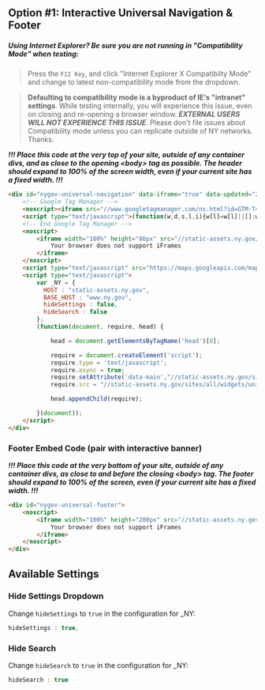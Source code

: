 ## Option #1: Interactive Universal Navigation & Footer

##### Using Internet Explorer? Be sure you are not running in "_Compatibility Mode_" when testing:
> Press the `F12 Key`, and click "Internet Explorer X Compatibilty Mode" and change to latest non-compatibility mode from the dropdown.

> **Defaulting to compatibility mode is a byproduct of IE's "intranet" settings**. While testing internally, you will experience this issue, even on closing and re-opening a browser window. **_EXTERNAL USERS WILL NOT EXPERIENCE THIS ISSUE_**. Please don't file issues about Compatibility mode unless you can replicate outside of NY networks. Thanks.

___!!! Place this code at the very top of your site, outside of any container divs, and as close to the opening \<body\> tag as possible. The header should expand to 100% of the screen width, even if your current site has a fixed width. !!!___


```html
<div id="nygov-universal-navigation" data-iframe="true" data-updated="2014-10-18 11:20">
    <!-- Google Tag Manager -->
    <noscript><iframe src="//www.googletagmanager.com/ns.html?id=GTM-T4FP6H" height="0" width="0" style="display:none;visibility:hidden"></iframe></noscript>
    <script type="text/javascript">(function(w,d,s,l,i){w[l]=w[l]||[];w[l].push({'gtm.start':new Date().getTime(),event:'gtm.js'});var f=d.getElementsByTagName(s)[0];var j=d.createElement(s);var dl=l!='dataLayer'?'&l='+l:'';j.src='//www.googletagmanager.com/gtm.js?id='+i+dl;j.type='text/javascript';j.async=true;f.parentNode.insertBefore(j,f);})(window,document,'script','dataLayer','GTM-T4FP6H');</script>
    <!-- End Google Tag Manager -->
    <noscript>
        <iframe width="100%" height="86px" src="//static-assets.ny.gov/load_global_menu/ajax?iframe=true" frameborder="0" style="border:none; overflow:hidden; width:100%; height:86px;" scrolling="no">
            Your browser does not support iFrames
        </iframe>
    </noscript>
    <script type="text/javascript" src="https://maps.googleapis.com/maps/api/js?libraries=places"></script>
    <script type="text/javascript">
        var _NY = {
          HOST : "static-assets.ny.gov",
          BASE_HOST : "www.ny.gov",
          hideSettings : false,
          hideSearch : false
        };
        (function(document, require, head) {

            head = document.getElementsByTagName('head')[0];

            require = document.createElement('script');
            require.type = 'text/javascript';
            require.async = true;
            require.setAttribute('data-main',"//static-assets.ny.gov/sites/all/widgets/universal-navigation/js/main");
            require.src = "//static-assets.ny.gov/sites/all/widgets/universal-navigation/js/require.js";

            head.appendChild(require);

        }(document));
    </script>
</div>
```
### Footer Embed Code (pair with interactive banner)

 ___!!! Place this code at the very bottom of your site, outside of any container divs, as close to and before the closing \<body\> tag. The footer should expand to 100% of the screen, even if your current site has a fixed width. !!!___


```html
<div id="nygov-universal-footer">
    <noscript>
        <iframe width="100%" height="200px" src="//static-assets.ny.gov/load_global_footer/ajax?iframe=true" data-updated="2014-10-18 11:20" frameborder="0" style="border:none; overflow:hidden; width:100%; height:200px;" scrolling="no">
            Your browser does not support iFrames
        </iframe>
    </noscript>
</div>

```

## Available Settings

### Hide Settings Dropdown

Change `hideSettings` to `true` in the configuration for _NY:

```js
hideSettings : true,
```

### Hide Search

Change `hideSearch` to `true` in the configuration for _NY:

```js
hideSearch : true
```
